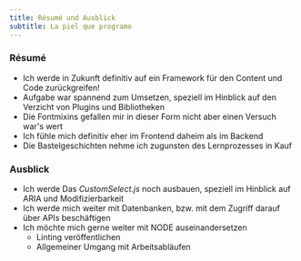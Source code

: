 ```yaml
---
title: Résumé und Ausblick 
subtitle: La piel que programo
---
```


### Résumé

- Ich werde in Zukunft definitiv auf ein Framework für den Content und Code zurückgreifen!
- Aufgabe war spannend zum Umsetzen, speziell im Hinblick auf den Verzicht von Plugins und Bibliotheken
- Die Fontmixins gefallen mir in dieser Form nicht aber einen Versuch war's wert
- Ich fühle mich definitiv eher im Frontend daheim als im Backend
- Die Bastelgeschichten nehme ich zugunsten des Lernprozesses in Kauf

### Ausblick

- Ich werde Das _CustomSelect.js_ noch ausbauen, speziell im Hinblick auf ARIA und Modifizierbarkeit
- Ich werde mich weiter mit Datenbanken, bzw. mit dem Zugriff darauf über APIs beschäftigen
- Ich möchte mich gerne weiter mit NODE auseinandersetzen
  - Linting veröffentlichen
  - Allgemeiner Umgang mit Arbeitsabläufen
